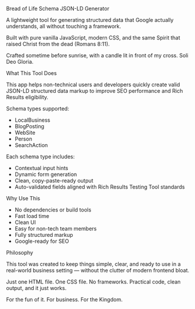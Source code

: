 Bread of Life Schema JSON-LD Generator

A lightweight tool for generating structured data that Google actually understands, all without touching a framework.

Built with pure vanilla JavaScript, modern CSS, and the same Spirit that raised Christ from the dead (Romans 8:11).

Crafted sometime before sunrise, with a candle lit in front of my cross.
Soli Deo Gloria.

What This Tool Does

This app helps non-technical users and developers quickly create valid JSON-LD structured data markup to improve SEO performance and Rich Results eligibility.

Schema types supported:
- LocalBusiness
- BlogPosting
- WebSite
- Person
- SearchAction

Each schema type includes:
- Contextual input hints
- Dynamic form generation
- Clean, copy-paste-ready output
- Auto-validated fields aligned with Rich Results Testing Tool standards

Why Use This

- No dependencies or build tools
- Fast load time
- Clean UI
- Easy for non-tech team members
- Fully structured markup
- Google-ready for SEO

Philosophy

This tool was created to keep things simple, clear, and ready to use in a real-world business setting — without the clutter of modern frontend bloat.

Just one HTML file. One CSS file. No frameworks.
Practical code, clean output, and it just works.

For the fun of it. For business. For the Kingdom.

